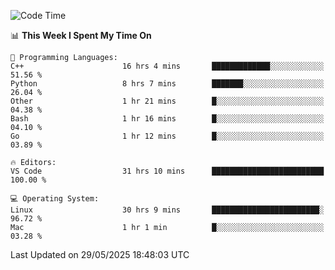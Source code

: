 
<!--START_SECTION:waka-->
![Code Time](http://img.shields.io/badge/Code%20Time-3%2C466%20hrs%2036%20mins-blue)

📊 **This Week I Spent My Time On** 

```text
💬 Programming Languages: 
C++                      16 hrs 4 mins       █████████████░░░░░░░░░░░░   51.56 % 
Python                   8 hrs 7 mins        ███████░░░░░░░░░░░░░░░░░░   26.04 % 
Other                    1 hr 21 mins        █░░░░░░░░░░░░░░░░░░░░░░░░   04.38 % 
Bash                     1 hr 16 mins        █░░░░░░░░░░░░░░░░░░░░░░░░   04.10 % 
Go                       1 hr 12 mins        █░░░░░░░░░░░░░░░░░░░░░░░░   03.89 % 

🔥 Editors: 
VS Code                  31 hrs 10 mins      █████████████████████████   100.00 % 

💻 Operating System: 
Linux                    30 hrs 9 mins       ████████████████████████░   96.72 % 
Mac                      1 hr 1 min          █░░░░░░░░░░░░░░░░░░░░░░░░   03.28 % 
```


 Last Updated on 29/05/2025 18:48:03 UTC
<!--END_SECTION:waka-->

